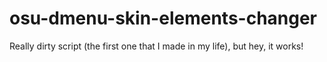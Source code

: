 # osu-dmenu-skin-elements-changer
Really dirty script (the first one that I made in my life), but hey, it works! 
